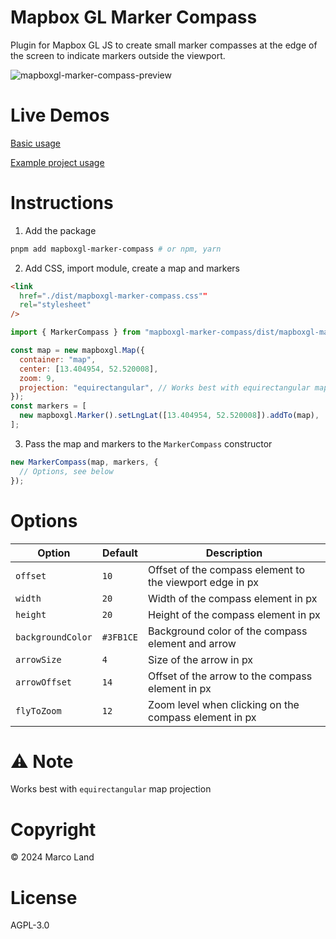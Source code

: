 # Mapbox GL Marker Compass

Plugin for Mapbox GL JS to create small marker compasses at the edge of the screen to indicate markers outside the viewport.

![mapboxgl-marker-compass-preview](https://github.com/marco-land/mapboxgl-marker-compass/assets/24410335/ed9cfcca-1684-41ef-8d9c-451fbb5e7d80)

# Live Demos

[Basic usage](https://mapbox-gl-marker-compass.netlify.app)

[Example project usage](https://boote-bojen-pokale.de/)

# Instructions

1. Add the package

```bash
pnpm add mapboxgl-marker-compass # or npm, yarn
```

2. Add CSS, import module, create a map and markers

```html
<link
  href="./dist/mapboxgl-marker-compass.css""
  rel="stylesheet"
/>
```

```javascript
import { MarkerCompass } from "mapboxgl-marker-compass/dist/mapboxgl-marker-compass.mjs";

const map = new mapboxgl.Map({
  container: "map",
  center: [13.404954, 52.520008],
  zoom: 9,
  projection: "equirectangular", // Works best with equirectangular maps
});
const markers = [
  new mapboxgl.Marker().setLngLat([13.404954, 52.520008]).addTo(map),
];
```

3. Pass the map and markers to the `MarkerCompass` constructor

```javascript
new MarkerCompass(map, markers, {
  // Options, see below
});
```

# Options

| Option            | Default   | Description                                              |
| ----------------- | --------- | -------------------------------------------------------- |
| `offset`          | `10`      | Offset of the compass element to the viewport edge in px |
| `width`           | `20`      | Width of the compass element in px                       |
| `height`          | `20`      | Height of the compass element in px                      |
| `backgroundColor` | `#3FB1CE` | Background color of the compass element and arrow        |
| `arrowSize`       | `4`       | Size of the arrow in px                                  |
| `arrowOffset`     | `14`      | Offset of the arrow to the compass element in px         |
| `flyToZoom`       | `12`      | Zoom level when clicking on the compass element in px    |

# ⚠️ Note

Works best with `equirectangular` map projection

# Copyright

© 2024 Marco Land

# License

AGPL-3.0
